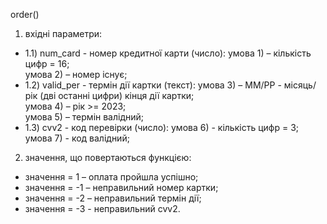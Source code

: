 order()
1) вхідні параметри:<br>
+ 1.1) num_card - номер кредитної карти (число):
умова 1) – кількість цифр = 16;<br>
умова 2) – номер існує;<br>
+ 1.2) valid_per - термін дії картки (текст):
умова 3) – ММ/РР - місяць/рік (дві останні цифри) кінця дії картки;<br>
умова 4) – рік >= 2023;<br>
умова 5) – термін валідний;<br>
+ 1.3) cvv2 - код перевірки (число):
умова 6) - кількість цифр = 3;<br>
умова 7) - код валідний;<br>
2) значення, що повертаються функцією:
+ значення = 1 – оплата пройшла успішно;
+ значення = -1 – неправильний номер картки;
+ значення = -2 – неправильний термін дії;
+ значення = -3 - неправильний cvv2.
